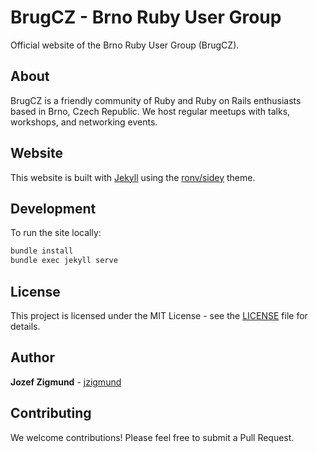 # BrugCZ - Brno Ruby User Group

Official website of the Brno Ruby User Group (BrugCZ).

## About

BrugCZ is a friendly community of Ruby and Ruby on Rails enthusiasts based in Brno, Czech Republic. We host regular meetups with talks, workshops, and networking events.

## Website

This website is built with [Jekyll](https://jekyllrb.com/) using the [ronv/sidey](https://github.com/ronv/sidey) theme.

## Development

To run the site locally:

```bash
bundle install
bundle exec jekyll serve
```

## License

This project is licensed under the MIT License - see the [LICENSE](LICENSE) file for details.

## Author

**Jozef Zigmund** - [jzigmund](https://github.com/jzigmund)

## Contributing

We welcome contributions! Please feel free to submit a Pull Request.
